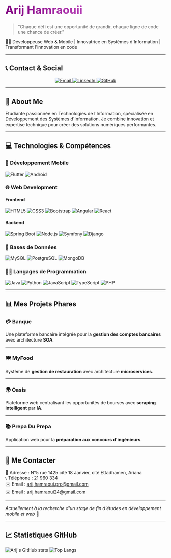 # <h1 style="background: linear-gradient(to right, purple, violet); -webkit-background-clip: text; -webkit-text-fill-color: transparent; font-size: 2.5em;">Arij Hamraouii</h1>

> "Chaque défi est une opportunité de grandir, chaque ligne de code une chance de créer."

👩‍💻 Développeuse Web & Mobile | Innovatrice en Systèmes d'Information | Transformant l'innovation en code

---

## 📞 Contact & Social
<div align="center">
  <a href="mailto:arij.hamraoui.pro@gmail.com">
    <img src="https://img.shields.io/badge/Email-D14836?style=for-the-badge&logo=gmail&logoColor=white" alt="Email"/>
  </a>
 <a href="https://www.linkedin.com/in/arij-hamraoui">
    <img src="https://img.shields.io/badge/LinkedIn-0077B5?style=for-the-badge&logo=linkedin&logoColor=white" alt="LinkedIn"/>
</a>
  <a href="https://github.com/arijhamraouii">
    <img src="https://img.shields.io/badge/GitHub-100000?style=for-the-badge&logo=github&logoColor=white" alt="GitHub"/>
  </a>
</div>

---

## 🚀 About Me
Étudiante passionnée en Technologies de l'Information, spécialisée en Développement des Systèmes d'Information. Je combine innovation et expertise technique pour créer des solutions numériques performantes.

---

## 💻 Technologies & Compétences

### 📱 Développement Mobile
![Flutter](https://img.shields.io/badge/Flutter-02569B?style=for-the-badge&logo=flutter&logoColor=white)
![Android](https://img.shields.io/badge/Android-3DDC84?style=for-the-badge&logo=android&logoColor=white)

### 🌐 Web Development
#### Frontend
![HTML5](https://img.shields.io/badge/HTML5-E34F26?style=for-the-badge&logo=html5&logoColor=white)
![CSS3](https://img.shields.io/badge/CSS3-1572B6?style=for-the-badge&logo=css3&logoColor=white)
![Bootstrap](https://img.shields.io/badge/Bootstrap-563D7C?style=for-the-badge&logo=bootstrap&logoColor=white)
![Angular](https://img.shields.io/badge/Angular-DD0031?style=for-the-badge&logo=angular&logoColor=white)
![React](https://img.shields.io/badge/React-20232A?style=for-the-badge&logo=react&logoColor=61DAFB)

#### Backend
![Spring Boot](https://img.shields.io/badge/Spring_Boot-F2F4F9?style=for-the-badge&logo=spring-boot&logoColor=6DB33F)
![Node.js](https://img.shields.io/badge/Node.js-43853D?style=for-the-badge&logo=node.js&logoColor=white)
![Symfony](https://img.shields.io/badge/Symfony-000000?style=for-the-badge&logo=symfony&logoColor=white)
![Django](https://img.shields.io/badge/Django-092E20?style=for-the-badge&logo=django&logoColor=white)

### 💾 Bases de Données
![MySQL](https://img.shields.io/badge/MySQL-00000F?style=for-the-badge&logo=mysql&logoColor=white)
![PostgreSQL](https://img.shields.io/badge/PostgreSQL-316192?style=for-the-badge&logo=postgresql&logoColor=white)
![MongoDB](https://img.shields.io/badge/MongoDB-4EA94B?style=for-the-badge&logo=mongodb&logoColor=white)

### 👨‍💻 Langages de Programmation
![Java](https://img.shields.io/badge/Java-ED8B00?style=for-the-badge&logo=java&logoColor=white)
![Python](https://img.shields.io/badge/Python-14354C?style=for-the-badge&logo=python&logoColor=white)
![JavaScript](https://img.shields.io/badge/JavaScript-F7DF1E?style=for-the-badge&logo=javascript&logoColor=black)
![TypeScript](https://img.shields.io/badge/TypeScript-007ACC?style=for-the-badge&logo=typescript&logoColor=white)
![PHP](https://img.shields.io/badge/PHP-777BB4?style=for-the-badge&logo=php&logoColor=white)

---

## 📊 Mes Projets Phares

### 💳 **Banque**
Une plateforme bancaire intégrée pour la **gestion des comptes bancaires** avec architecture **SOA**.

---

### 🍽️ **MyFood**
Système de **gestion de restauration** avec architecture **microservices**.

---

### 🌍 **Oasis**
Plateforme web centralisant les opportunités de bourses avec **scraping intelligent** par **IA**.

---

### 📚 **Prepa Du Prepa**
Application web pour la **préparation aux concours d'ingénieurs**.

---

## 📧 Me Contacter
📍 Adresse : N°5 rue 1425 cité 18 Janvier, cité Ettadhamen, Ariana  
📞 Téléphone : 21 960 334  
✉️ Email : arij.hamraoui.pro@gmail.com  
✉️ Email : arij.hamraoui24@gmail.com  


---

*Actuellement à la recherche d'un stage de fin d'études en développement mobile et web* 🚀

---

## 📈 **Statistiques GitHub**

![Arij's GitHub stats](https://github-readme-stats.vercel.app/api?username=arijhamraouii&show_icons=true&theme=radical)
![Top Langs](https://github-readme-stats.vercel.app/api/top-langs/?username=arijhamraouii&layout=compact&theme=radical)

